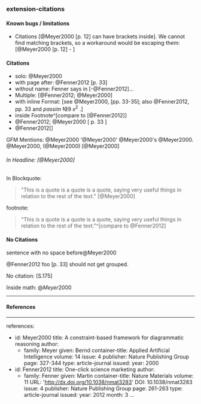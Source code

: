 ### extension-citations

#### Known bugs / limitations

* Citations [@Meyer2000 [p. 12] can have brackets inside]. We cannot find matching brackets, so a workaround would be escaping them: [@Meyer2000 \[p. 12\] - ]

#### Citations

* solo: @Meyer2000
* with page after: @Fenner2012 [p. 33]
* without name: Fenner says in [-@Fenner2012]...
* Multiple: [@Fenner2012; @Meyer2000]
* with inline Format: [see @Meyer2000, \[pp. 33-35\]; also @Fenner2012, pp. 33 and *passim* ~~123~~ $x^2$ .]
* inside Footnote^[compare to [@Fenner2012]]
* @Fenner2012; @Meyer2000 [ p. 33 ]
* @Fenner2012[]

GFM Mentions: @Meyer2000 '@Meyer2000' @Meyer2000's @Meyer2000. @Meyer2000, (@Meyer2000) [@Meyer2000]

###### In Headline: [@Meyer2000]

In Blockquote:

> "This is a quote is a quote is a quote, saying very useful things in relation to the rest of the text." [@Meyer2000]

footnote:

> "This is a quote is a quote is a quote, saying very useful things in relation to the rest of the text."^[compare to  @Fenner2012]

#### No Citations

sentence with no space before@Meyer2000

@Fenner2012 foo [p. 33] should not get grouped.

No citation: [S.175]

Inside math: $@Meyer2000$

----

#### References

---
references:
- id: Meyer2000
  title: A constraint-based framework for diagrammatic reasoning
  author:
  - family: Meyer
    given: Bernd
  container-title: Applied Artificial Intelligence
  volume: 14
  issue: 4
  publisher: Nature Publishing Group
  page: 327-344
  type: article-journal
  issued:
    year: 2000
- id: Fenner2012
  title: One-click science marketing
  author:
  - family: Fenner
    given: Martin
  container-title: Nature Materials
  volume: 11
  URL: 'http://dx.doi.org/10.1038/nmat3283'
  DOI: 10.1038/nmat3283
  issue: 4
  publisher: Nature Publishing Group
  page: 261-263
  type: article-journal
  issued:
    year: 2012
    month: 3
...
